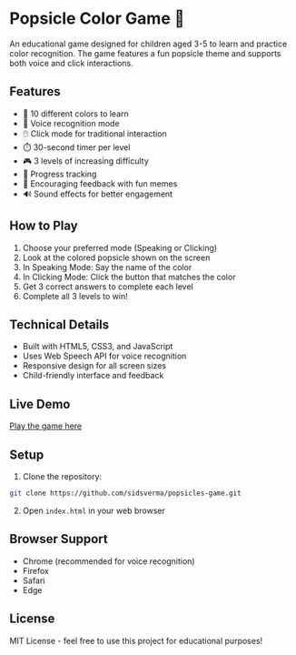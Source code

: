 # Popsicle Color Game 🍭

An educational game designed for children aged 3-5 to learn and practice color recognition. The game features a fun popsicle theme and supports both voice and click interactions.

## Features

- 🎨 10 different colors to learn
- 🎤 Voice recognition mode
- 🖱️ Click mode for traditional interaction
- ⏱️ 30-second timer per level
- 🎮 3 levels of increasing difficulty
- 🎯 Progress tracking
- 🎉 Encouraging feedback with fun memes
- 🔊 Sound effects for better engagement

## How to Play

1. Choose your preferred mode (Speaking or Clicking)
2. Look at the colored popsicle shown on the screen
3. In Speaking Mode: Say the name of the color
4. In Clicking Mode: Click the button that matches the color
5. Get 3 correct answers to complete each level
6. Complete all 3 levels to win!

## Technical Details

- Built with HTML5, CSS3, and JavaScript
- Uses Web Speech API for voice recognition
- Responsive design for all screen sizes
- Child-friendly interface and feedback

## Live Demo

[Play the game here](https://sidsverma.github.io/popsicles-game)

## Setup

1. Clone the repository:
```bash
git clone https://github.com/sidsverma/popsicles-game.git
```

2. Open `index.html` in your web browser

## Browser Support

- Chrome (recommended for voice recognition)
- Firefox
- Safari
- Edge

## License

MIT License - feel free to use this project for educational purposes! 